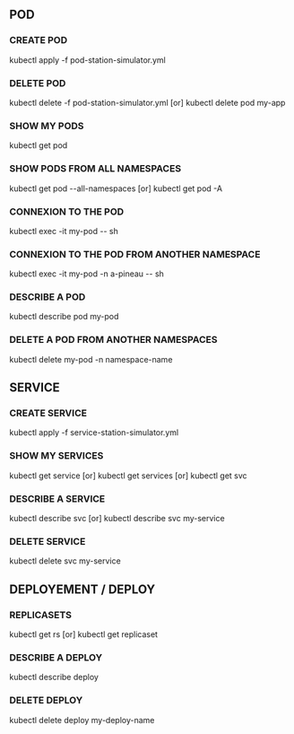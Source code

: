 ## POD
### CREATE POD
kubectl apply -f pod-station-simulator.yml

### DELETE POD
kubectl delete -f pod-station-simulator.yml [or] kubectl delete pod my-app

### SHOW MY PODS
kubectl get pod

### SHOW PODS FROM ALL NAMESPACES
kubectl get pod --all-namespaces [or] kubectl get pod -A

### CONNEXION TO THE POD
kubectl exec -it my-pod -- sh

### CONNEXION TO THE POD FROM ANOTHER NAMESPACE
kubectl exec -it my-pod -n a-pineau -- sh

### DESCRIBE A POD
kubectl describe pod my-pod

### DELETE A POD FROM ANOTHER NAMESPACES
kubectl delete my-pod -n namespace-name

## SERVICE
### CREATE SERVICE
kubectl apply -f service-station-simulator.yml

### SHOW MY SERVICES
kubectl get service [or] kubectl get services [or] kubectl get svc

### DESCRIBE A SERVICE
kubectl describe svc [or] kubectl describe svc my-service

### DELETE SERVICE
kubectl delete svc my-service

## DEPLOYEMENT / DEPLOY
### REPLICASETS
kubectl get rs [or] kubectl get replicaset

### DESCRIBE A DEPLOY
kubectl describe deploy

### DELETE DEPLOY
kubectl delete deploy my-deploy-name
